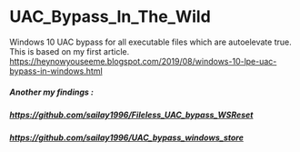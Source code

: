 # UAC_Bypass_In_The_Wild
Windows 10 UAC bypass for all executable files which are autoelevate true.
This is based on my first article.  <br>
https://heynowyouseeme.blogspot.com/2019/08/windows-10-lpe-uac-bypass-in-windows.html


##### Another my findings : 
##### https://github.com/sailay1996/Fileless_UAC_bypass_WSReset 
##### https://github.com/sailay1996/UAC_bypass_windows_store
